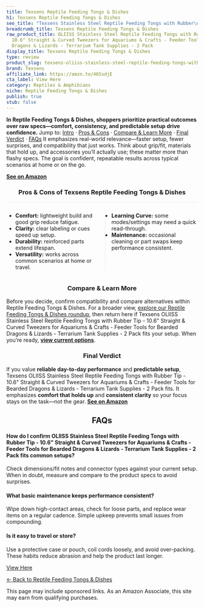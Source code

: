 ```yaml
---
title: Texsens Reptile Feeding Tongs & Dishes
h1: Texsens Reptile Feeding Tongs & Dishes
seo_title: "Texsens Stainless Steel Reptile Feeding Tongs with Rubber\u2026"
breadcrumb_title: Texsens Reptile Feeding Tongs & Dishes
raw_product_title: OLIISS Stainless Steel Reptile Feeding Tongs with Rubber Tip -
  10.6" Straight & Curved Tweezers for Aquariums & Crafts - Feeder Tools for Bearded
  Dragons & Lizards - Terrarium Tank Supplies - 2 Pack
display_title: Texsens Reptile Feeding Tongs & Dishes
type: review
product_slug: texsens-oliiss-stainless-steel-reptile-feeding-tongs-with-rubber-tip-10-f97888fb
brand: Texsens
affiliate_link: https://amzn.to/46SsdjE
cta_label: View Here
category: Reptiles & Amphibians
niche: Reptile Feeding Tongs & Dishes
publish: true
stub: false
---
```


<div id="intro" class="full-width"><p><strong>In Reptile Feeding Tongs & Dishes, shoppers prioritize practical outcomes over raw specs&mdash;comfort, consistency, and predictable setup drive confidence.</strong> Jump to: <a href="#intro">Intro</a> · <a href="#pros-cons">Pros &amp; Cons</a> · <a href="#compare-more">Compare &amp; Learn More</a> · <a href="#verdict">Final Verdict</a> · <a href="#faqs">FAQs</a> It emphasizes real-world relevance&mdash;faster setup, fewer surprises, and compatibility that just works. Think about grip/fit, materials that hold up, and accessories you’ll actually use; these matter more than flashy specs. The goal is confident, repeatable results across typical scenarios at home or on the go.</p><p><a href="https://amzn.to/46SsdjE" rel="nofollow sponsored noopener" target="_blank"><strong>See on Amazon</strong></a></p></div>
<h3 id="pros-cons" style="text-align:center;">Pros &amp; Cons of Texsens Reptile Feeding Tongs & Dishes</h3>
<div class="pc-grid" style="display:grid;grid-template-columns:1fr 1fr;gap:16px;border-top:1px solid #e5e7eb;padding-top:12px;">
  <ul>
    <li><strong>Comfort:</strong> lightweight build and good grip reduce fatigue.</li>
    <li><strong>Clarity:</strong> clear labeling or cues speed up setup.</li>
    <li><strong>Durability:</strong> reinforced parts extend lifespan.</li>
    <li><strong>Versatility:</strong> works across common scenarios at home or travel.</li>
  </ul>
  <ul style="border-left:1px solid #e5e7eb;padding-left:16px;">
    <li><strong>Learning Curve:</strong> some modes/settings may need a quick read-through.</li>
    <li><strong>Maintenance:</strong> occasional cleaning or part swaps keep performance consistent.</li>
  </ul>
</div>


<h3 id="compare-more" style="text-align:center;">Compare &amp; Learn More</h3>
<p>Before you decide, confirm compatibility and compare alternatives within Reptile Feeding Tongs & Dishes. For a broader view, <a href="#">explore our Reptile Feeding Tongs & Dishes roundup</a>, then return here if Texsens OLIISS Stainless Steel Reptile Feeding Tongs with Rubber Tip - 10.6" Straight & Curved Tweezers for Aquariums & Crafts - Feeder Tools for Bearded Dragons & Lizards - Terrarium Tank Supplies - 2 Pack fits your setup. When you’re ready, <a href="https://amzn.to/46SsdjE" rel="nofollow sponsored noopener" target="_blank"><strong>view current options</strong></a>.</p>

<h3 id="verdict" style="text-align:center;">Final Verdict</h3>
<p>If you value <strong>reliable day-to-day performance</strong> and <strong>predictable setup</strong>, Texsens OLIISS Stainless Steel Reptile Feeding Tongs with Rubber Tip - 10.6" Straight & Curved Tweezers for Aquariums & Crafts - Feeder Tools for Bearded Dragons & Lizards - Terrarium Tank Supplies - 2 Pack fits. It emphasizes <strong>comfort that holds up</strong> and <strong>consistent clarity</strong> so your focus stays on the task&mdash;not the gear. <a href="https://amzn.to/46SsdjE" rel="nofollow sponsored noopener" target="_blank"><strong>See on Amazon</strong></a></p>

<h2 id="faqs" style="text-align:center;">FAQs</h2>
<h4><strong>How do I confirm OLIISS Stainless Steel Reptile Feeding Tongs with Rubber Tip - 10.6" Straight & Curved Tweezers for Aquariums & Crafts - Feeder Tools for Bearded Dragons & Lizards - Terrarium Tank Supplies - 2 Pack fits common setups?</strong></h4>
<p>Check dimensions/fit notes and connector types against your current setup. When in doubt, measure and compare to the product specs to avoid surprises.</p>
<h4><strong>What basic maintenance keeps performance consistent?</strong></h4>
<p>Wipe down high-contact areas, check for loose parts, and replace wear items on a regular cadence. Simple upkeep prevents small issues from compounding.</p>
<h4><strong>Is it easy to travel or store?</strong></h4>
<p>Use a protective case or pouch, coil cords loosely, and avoid over-packing. These habits reduce abrasion and help the product last longer.</p>

<p><a class="btn" href="https://amzn.to/46SsdjE" target="_blank" rel="nofollow sponsored noopener">View Here</a></p>
<p><a href="/roundups/reptiles-amphibians/reptile-feeding-tongs-dishes/">← Back to Reptile Feeding Tongs & Dishes</a></p>
<aside class="disclosure">This page may include sponsored links. As an Amazon Associate, this site may earn from qualifying purchases.</aside>
